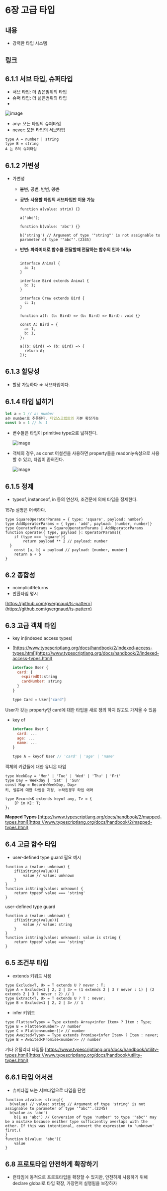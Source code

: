 # 6장 고급 타입

## 내용
- 강력한 타입 시스템

## 링크
## 6.1.1 서브 타입, 슈퍼타입

- 서브 타입: 더 좁은범위의 타입
- 슈퍼 타입: 더 넓은범위의 타입
- 

   ![image](https://user-images.githubusercontent.com/52202474/183291903-e5e91a01-7128-407e-bcbe-85052b65bced.png)    


- any: 모든 타입의 슈퍼타입
- never: 모든 타입의 서브타입

```tsx
type A = number | string   
type B = string
A 는 B의 슈퍼타입
```

## 6.1.2 가변성

- 가변성
    - ~~불변~~, 공변, 반변, ~~양변~~
    - **공변: 사용할 타입의 서브타입만 이용 가능**

      ```tsx
      function a(value: strin) {}
      
      a('abc');
      
      function b(value: 'abc') {}
      
      b('string') // Argument of type '"string"' is not assignable to parameter of type '"abc"'.(2345) 
      ```

    - **반변: 파라미터로 함수를 전달할때 전달하는 함수의 인자 145p**

        ```tsx
        
        interface Animal {
          a: 1;
        }
        
        interface Bird extends Animal {
          b: 1;
        }
        
        interface Crew extends Bird {
          c: 1;
        }
        
        function a(f: (b: Bird) => (b: Bird) => Bird): void {}
        
        const A: Bird = {
          a: 1,
          b: 1,
        };
        
        a((b: Bird) => (b: Bird) => {
          return A;
        });
        ```


## 6.1.3 할당성

- 할당 가능하다 ⇒ 서브타입이다.

## 6.1.4 타입 넓히기

```jsx
let a = 1 // a: number
a는 number로 추론된다. 타입스크립트의 기본 확장기능
const b = 1 // b: 1
```

- 변수들은 타입이 primitive type으로 넓혀진다.

    ![image](https://user-images.githubusercontent.com/52202474/183291950-4d8dde08-8ca0-4da6-bff2-2bea1fb79593.png)

- 객체의 경우, as const 어설션을 사용하면 property들을 readonly속성으로 사용할 수 있고, 타입이 좁혀진다.

    ![image](https://user-images.githubusercontent.com/52202474/183291976-1de936f5-7ead-427e-83b8-10c08f28e829.png)


## 6.1.5 정제

- typeof, instanceof, in 등의 연산자,  조건문에 의해 타입을 정제한다.

157p 설명은 어색하다.

```tsx
type SquareOperatorParams = { type: 'square', payload: number}
type AddOperatorParams = { type: 'add', payload: [number, number]}
type OperatorParams = SquareOperatorParams | AddOperatorParams
function operate({ type, payload }: OperatorParams){
	if (type === 'square'){
		return payload ** 2 // payload: number
  }
	const [a, b] = payload // payload: [number, number]
	return a + b
}
```

## 6.2 종합성

- noimplicitReturns
- 반환타입 명시

[https://github.com/gvergnaud/ts-pattern](https://github.com/gvergnaud/ts-pattern)

## 6.3 고급 객체 타입

- key in(indexed access types)
- [https://www.typescriptlang.org/docs/handbook/2/indexed-access-types.html](https://www.typescriptlang.org/docs/handbook/2/indexed-access-types.html)

    ```jsx
    interface User {
      card: {
        expiredDt:string
        cardNumber: string
      }
    }
    
    type Card = User["card"]
    
    ```


User가 갖는 property인 card에 대한 타입을 새로 정의 하지 않고도 가져올 수 있음 

- key of

    ```jsx
    interface User {
      card: ...
      age: ...
      name: ...
    }
    
    type A = keyof User // 'card' | 'age' | 'name'
    ```


객체의 키값들에 대한 유니온 타입

```tsx
type WeekDay = 'Mon' | 'Tue' | 'Wed' | 'Thu' | 'Fri'
type Day = Weekday | 'Sat' | 'Sun'
const Map = Record<WeekDay, Day>
키, 밸류에 대한 타입을 지정, 누락된경우 타입 에러
```

```tsx
type Record<K extends keyof any, T> = {
    [P in K]: T;
};
```

**Mapped Types** [https://www.typescriptlang.org/docs/handbook/2/mapped-types.html](https://www.typescriptlang.org/docs/handbook/2/mapped-types.html)

## 6.4 고급 함수 타입

- user-defined type guard 필요 예시

```tsx
function a (value: unknown) {
    if(isString(value)){
        value // value: unknown
    }
}
function isString(value: unknown) {
    return typeof value === 'string'
}
```

user-defined type guard

```tsx
function a (value: unknown) {
    if(isString(value)){
        value // value: string
    }
}
function isString(value: unknown): value is string {
    return typeof value === 'string'
}
```

## 6.5 조건부 타입

- extends 키워드 사용

```tsx
type Exclude<T, U> = T extends U ? never : T;
type A = Exclude<1 | 2, 2 | 3> = (1 extends 2 | 3 ? never : 1) | (2 extends 2 | 3 ? never : 2) // 1
type Extract<T, U> = T extends U ? T : never;
type B = Exclude<1 | 2, 2 | 3> // 1 
```

- infer 키워드

```tsx
type Flatten<Type> = Type extends Array<infer Item> ? Item : Type;
type B = Flatten<number> // number
type C = Flatten<number[]> // number
type Awaited<Type> = Type extends Promise<infer Item> ? Item : never;
type B = Awaited<Promise<number>> // number
```

기타 유틸리티 타입들 [https://www.typescriptlang.org/docs/handbook/utility-types.html](https://www.typescriptlang.org/docs/handbook/utility-types.html)

## 6.6.1  타입 어서션

- 슈퍼타입 또는 서브타입으로 타입을 단언

```tsx
function a(value: string){
  b(value) // value: string // Argument of type 'string' is not assignable to parameter of type '"abc"'.(2345)
  b(value as 'abc') 
	b(1 as 'abc') // Conversion of type 'number' to type '"abc"' may be a mistake because neither type sufficiently overlaps with the other. If this was intentional, convert the expression to 'unknown' first.(
}
function b(value: 'abc'){
    value
}
```

## 6.8 프로토타입 안전하게 확장하기

- 런타임에 동적으로 프로토타입을 확장할 수 있지만, 안전하게 사용하기 위해 declare global로 타입 확장, 가장먼저 실행됨을 보장하자
